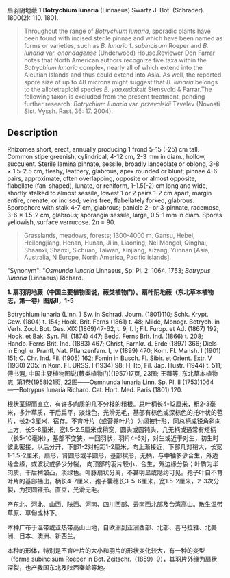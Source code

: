 扇羽阴地蕨
1.**Botrychium lunaria** (Linnaeus) Swartz J. Bot. (Schrader). 1800(2): 110. 1801.

> Throughout the range of *Botrychium lunaria*, sporadic plants have been found with incised sterile pinnae and which have been named as forms or varieties, such as *B. lunaria* f. *subincisum* Roeper and *B. lunaria* var. *onondagense* (Underwood) House.Reviewer Don Farrar notes that North American authors recognize five taxa within the *Botrychium lunaria* complex, nearly all of which extend into the Aleutian Islands and thus could extend into Asia. As well, the reported spore size of up to 48 microns might suggest that *B. lunaria* belongs to the allotetraploid species *B. yaaxudakeit* Stensvold &amp; Farrar.The following taxon is excluded from the present treatment, pending further research: *Botrychium lunaria* var. *przevalskii* Tzvelev (Novosti Sist. Vyssh. Rast. 36: 17. 2004).


## Description
Rhizomes short, erect, annually producing 1 frond 5-15 (-25) cm tall. Common stipe greenish, cylindrical, 4-12 cm, 2-3 mm in diam., hollow, succulent. Sterile lamina pinnate, sessile, broadly lanceolate or oblong, 3-8 × 1.5-2.5 cm, fleshy, leathery, glabrous, apex rounded or blunt; pinnae 4-6 pairs, approximate, often overlapping, opposite or almost opposite, flabellate (fan-shaped), lunate, or reniform, 1-1.5(-2) cm long and wide, shortly stalked to almost sessile, lowest 1 or 2 pairs 1-2 cm apart, margin entire, crenate, or incised; veins free, flabellately forked, glabrous. Sporophore with stalk 4-7 cm, glabrous; panicle 2- or 3-pinnate, racemose, 3-6 × 1.5-2 cm, glabrous; sporangia sessile, large, 0.5-1 mm in diam. Spores yellowish, surface verrucose. 2*n* = 90.


> Grasslands, meadows, forests; 1300-4000 m. Gansu, Hebei, Heilongjiang, Henan, Hunan, Jilin, Liaoning, Nei Mongol, Qinghai, Shaanxi, Shanxi, Sichuan, Taiwan, Xinjiang, Xizang, Yunnan [Asia, Australia, N Europe, North America, Pacific islands].

  "Synonym": "*Osmunda lunaria* Linnaeus, Sp. Pl. 2: 1064. 1753; *Botrypus lunaria* (Linnaeus) Richard.

**1. 扇羽阴地蕨（中国主要植物图说，蕨类植物门）。扇叶阴地蕨（东北草本植物志，第一卷）图版II，1-5**

Botrychium lunaria (Linn. ) Sw. in Schrad. Journ. (1801)110; Schk. Krypt. Gew. (1804) t. 154; Hook. Brit. Ferns (1861) t. 48; Milde, Monogr. Botrych. in Verh. Zool. Bot. Ges. XIX (1869)47-62, t. 9, f. l; Fil. Furop. et Ad. (1867) 192; Hook. et Bak. Syn. Fil. (1874) 447; Bedd. Ferns Brit. Ind. (1866) t. 208; Handb. Ferns Brit. Ind. (1883) 467; Christ, Farnkr. d. Erde (1897) 366; Diels in Engl. u. Prantl, Nat. Pflanzenfam. I, iv (1899) 470; Kom. Fl. Mansh. I (1901) 151; C. Chr. Ind. Fil. (1905) 162; Fomin in Busch. Fl. Sibir. et Orient. Extr. V (1930) 205: in Kom. Fl. URSS. I (1934) 98; H. Ito, Fil. Jap. Illustr. (1944) t. 511; 傅书遐, 中国主要植物图说(蕨类植物门)(1957)17页, 23图; 王薇等, 东北草本植物志, 第1卷(1958)21页, 22图——Osmnunda lunaria Linn. Sp. Pl. II (1753)1064——Botrypus lunaria Richard. Cat. Hort. Med. Paris (1801) 120.

根状茎短而直立，有许多肉质的几不分枝的粗根。总叶柄长4-12厘米，粗2-3毫米，多汁草质，干后扁平，淡绿色，光滑无毛，基部有棕色或深棕色的托叶状的苞片，长2-3厘米，宿存。不育叶片（或营养叶片）为阔披针形，同总柄成锐角斜向上方，长3-8厘米，宽1.5-2.5厘米或稍宽，圆头或圆钝头，几无柄或通常有短柄（长5-10毫米），基部不变狭，一回羽状，羽片4-6对，对生或近于对生，初生时彼此密接，以后分开，下部1-2对相距1-2厘米，向上渐接近，下部几对稍大，长宽1-1.5-2厘米，扇形，肾圆形或半圆形，基部楔形，无柄，与中轴多少合生，外边缘全缘，或波状或多少分裂， 向顶部的羽片较小，合生，外边缘分裂；叶质为半肉质，干后稍皱凸，淡绿色。叶脉扇状分离，不甚明显或隐约可见。孢子叶自不育叶片的基部抽出，柄长4-7厘米，孢子囊穗长3-5-6厘米，宽1.5-2厘米，2-3次分裂，为狭圆锥形。直立，光滑无毛。

产东北、河北、山西、陕西、河南、四川西部、云南西北部及台湾高山。散生温带草原、草甸或林下。

本种广布于温带或亚热带高山山地，自欧洲到亚洲西部、北部、喜马拉雅、北美洲、日本、澳洲、新西兰。

本种的形体，特别是不育叶片的大小和羽片的形状变化较大，有一种的变型（forma subincisum Roeper in Bot. Zeitschr.（1859）9），其羽片外缘为扇状深裂，也产我国东北及陕西秦岭等地。
